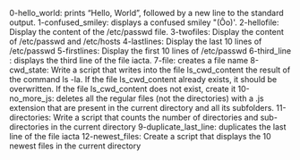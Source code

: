 0-hello_world:  prints “Hello, World”, followed by a new line to the standard output.
1-confused_smiley: displays a confused smiley "(Ôo)'.
2-hellofile: Display the content of the /etc/passwd file.
3-twofiles: Display the content of /etc/passwd and /etc/hosts
4-lastlines: Display the last 10 lines of /etc/passwd
5-firstlines: Display the first 10 lines of /etc/passwd
6-third_line : displays the third line of the file iacta.
7-file: creates a file name
8-cwd_state: Write a script that writes into the file ls_cwd_content the result of the command ls -la. If the file ls_cwd_content already exists, it should be overwritten. If the file ls_cwd_content does not exist, create it
10-no_more_js: deletes all the regular files (not the directories) with a .js extension that are present in the current directory and all its subfolders.
11-directories: Write a script that counts the number of directories and sub-directories in the current directory
9-duplicate_last_line: duplicates the last line of the file iacta
12-newest_files: Create a script that displays the 10 newest files in the current directory
